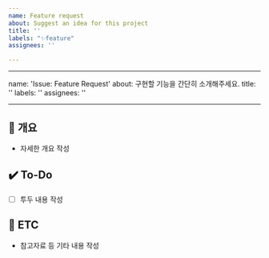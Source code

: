 ```yaml
---
name: Feature request
about: Suggest an idea for this project
title: ''
labels: "✨feature"
assignees: ''

---
```


---
name: 'Issue: Feature Request'
about: 구현할 기능을 간단히 소개해주세요.
title: ''
labels: ''
assignees: ''

---

## 📝 개요
- 자세한 개요 작성

## ✔️ To-Do
- [ ] 투두 내용 작성

## 👀 ETC
- 참고자료 등 기타 내용 작성
